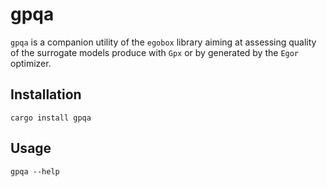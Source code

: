 # gpqa

`gpqa` is a companion utility of the `egobox` library aiming at assessing quality of
the surrogate models produce with `Gpx` or by generated by the `Egor` optimizer.

## Installation

```
cargo install gpqa
```

## Usage

```
gpqa --help
```
